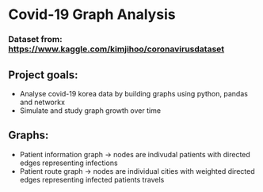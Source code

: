 # Covid-19 Graph Analysis

### Dataset from: https://www.kaggle.com/kimjihoo/coronavirusdataset

## Project goals: 
- Analyse covid-19 korea data by building graphs using python, pandas and networkx
- Simulate and study graph growth over time

## Graphs:
- Patient information graph -> nodes are indivudal patients with directed edges representing infections
- Patient route graph -> nodes are individual cities with weighted directed edges representing infected patients travels
